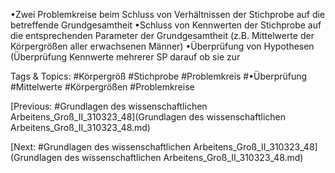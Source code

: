 •Zwei Problemkreise beim Schluss von Verhältnissen der Stichprobe auf die 
betreffende Grundgesamtheit
•Schluss von Kennwerten der Stichprobe auf die entsprechenden Parameter der 
Grundgesamtheit (z.B. Mittelwerte der Körpergrößen aller erwachsenen Männer)
•Überprüfung von Hypothesen (Überprüfung Kennwerte mehrerer SP darauf ob sie zur 

   Tags & Topics:
   #Körpergröß
   #Stichprobe
   #Problemkreis
   #•Überprüfung
   #Mittelwerte
   #Körpergrößen
   #Problemkreise

[Previous: #Grundlagen des wissenschaftlichen Arbeitens_Groß_II_310323_48](Grundlagen des wissenschaftlichen Arbeitens_Groß_II_310323_48.md)

[Next: #Grundlagen des wissenschaftlichen Arbeitens_Groß_II_310323_48](Grundlagen des wissenschaftlichen Arbeitens_Groß_II_310323_48.md)